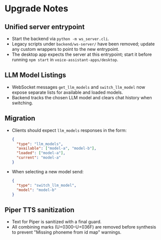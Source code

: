 # Upgrade Notes

## Unified server entrypoint
- Start the backend via `python -m ws_server.cli`.
- Legacy scripts under `backend/ws-server/` have been removed; update any
  custom wrappers to point to the new entrypoint.
- The desktop app expects the server at this entrypoint; start it before
  running `npm start` in `voice-assistant-apps/desktop`.

## LLM Model Listings
- WebSocket messages `get_llm_models` and `switch_llm_model` now expose
  separate lists for available and loaded models.
- Backend tracks the chosen LLM model and clears chat history when switching.

## Migration
- Clients should expect `llm_models` responses in the form:
  ```json
  {
    "type": "llm_models",
    "available": ["model-a", "model-b"],
    "loaded": ["model-a"],
    "current": "model-a"
  }
  ```
- When selecting a new model send:
  ```json
  {
    "type": "switch_llm_model",
    "model": "model-b"
  }
  ```

## Piper TTS sanitization
- Text for Piper is sanitized with a final guard.
- All combining marks (U+0300–U+036F) are removed before synthesis to prevent "Missing phoneme from id map" warnings.
